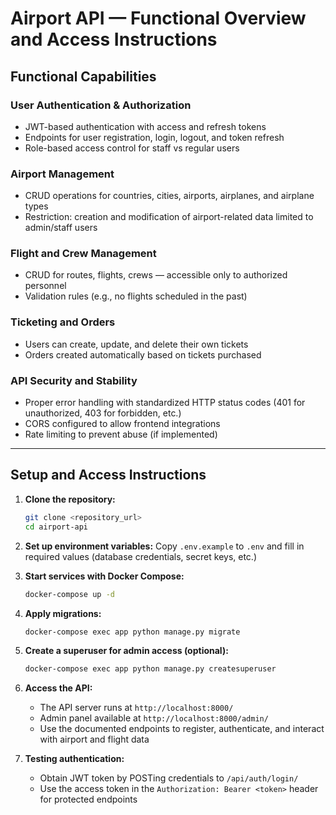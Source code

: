 # Airport API — Functional Overview and Access Instructions

## Functional Capabilities

### User Authentication & Authorization

* JWT-based authentication with access and refresh tokens
* Endpoints for user registration, login, logout, and token refresh
* Role-based access control for staff vs regular users

### Airport Management

* CRUD operations for countries, cities, airports, airplanes, and airplane types
* Restriction: creation and modification of airport-related data limited to admin/staff users

### Flight and Crew Management

* CRUD for routes, flights, crews — accessible only to authorized personnel
* Validation rules (e.g., no flights scheduled in the past)

### Ticketing and Orders

* Users can create, update, and delete their own tickets
* Orders created automatically based on tickets purchased

### API Security and Stability

* Proper error handling with standardized HTTP status codes (401 for unauthorized, 403 for forbidden, etc.)
* CORS configured to allow frontend integrations
* Rate limiting to prevent abuse (if implemented)

---

## Setup and Access Instructions

1.  **Clone the repository:**
    ```bash
    git clone <repository_url>
    cd airport-api
    ```

2.  **Set up environment variables:**
    Copy `.env.example` to `.env` and fill in required values (database credentials, secret keys, etc.)

3.  **Start services with Docker Compose:**
    ```bash
    docker-compose up -d
    ```

4.  **Apply migrations:**
    ```bash
    docker-compose exec app python manage.py migrate
    ```

5.  **Create a superuser for admin access (optional):**
    ```bash
    docker-compose exec app python manage.py createsuperuser
    ```

6.  **Access the API:**
    * The API server runs at `http://localhost:8000/`
    * Admin panel available at `http://localhost:8000/admin/`
    * Use the documented endpoints to register, authenticate, and interact with airport and flight data

7.  **Testing authentication:**
    * Obtain JWT token by POSTing credentials to `/api/auth/login/`
    * Use the access token in the `Authorization: Bearer <token>` header for protected endpoints
